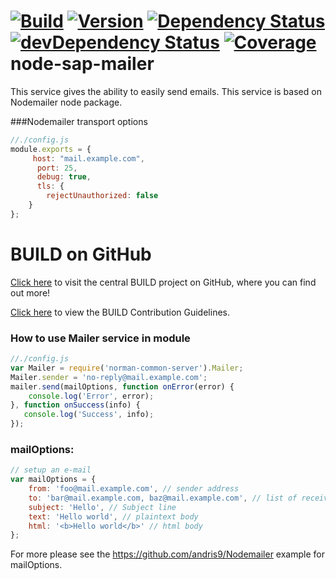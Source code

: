 [![Build](https://img.shields.io/travis/sapbuild/node-sap-mailer.svg?style=flat-square)](http://travis-ci.org/sapbuild/node-sap-mailer)
[![Version](https://img.shields.io/npm/v/node-sap-mailer.svg?style=flat-square)](https://npmjs.org/package/node-sap-mailer)
[![Dependency Status](https://david-dm.org/sapbuild/node-sap-mailer.svg)](https://david-dm.org/sapbuild/node-sap-mailer)
[![devDependency Status](https://david-dm.org/sapbuild/node-sap-mailer/dev-status.svg)](https://david-dm.org/sapbuild/node-sap-mailer#info=devDependencies)
[![Coverage](https://img.shields.io/coveralls/sapbuild/node-sap-mailer/master.svg?style=flat-square)](https://coveralls.io/r/sapbuild/node-sap-mailer?branch=master)
node-sap-mailer
===============

This service gives the ability to easily send emails. This service is based on Nodemailer node package.

###Nodemailer transport options

```javascript
//./config.js
module.exports = {
     host: "mail.example.com",
      port: 25,
      debug: true,
      tls: {
        rejectUnauthorized: false
    }
};
```



# BUILD on GitHub

[Click here](https://github.com/SAP/BUILD) to visit the central BUILD project on GitHub, where you can find out more!

[Click here](https://github.com/SAP/BUILD/blob/master/Contributing.md) to view the BUILD Contribution Guidelines. 



### How to use Mailer service in module 
```javascript
//./config.js
var Mailer = require('norman-common-server').Mailer;
Mailer.sender = 'no-reply@mail.example.com';
mailer.send(mailOptions, function onError(error) {
    console.log('Error', error);
}, function onSuccess(info) {
   console.log('Success', info);
});
```

### mailOptions: 
```javascript
// setup an e-mail
var mailOptions = {
    from: 'foo@mail.example.com', // sender address
    to: 'bar@mail.example.com, baz@mail.example.com', // list of receivers
    subject: 'Hello', // Subject line
    text: 'Hello world', // plaintext body
    html: '<b>Hello world</b>' // html body
};
```
For more please see the https://github.com/andris9/Nodemailer example for mailOptions.

